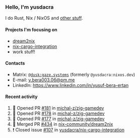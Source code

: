 ### Hello, I'm yusdacra

I do Rust, Nix / NixOS and [other stuff](https://gaze.systems/).

#### Projects I'm focusing on

- [dream2nix](https://github.com/nix-community/dream2nix)
- [nix-cargo-integration](https://github.com/yusdacra/nix-cargo-integration)
- work stuff!

#### Contacts

- Matrix: [`@dusk:gaze.systems`](https://matrix.to/#/@dusk:gaze.systems) (formerly `@yusdacra:nixos.dev`)
- E-mail: y.bera003.06@pm.me
- LinkedIn: https://www.linkedin.com/in/yusuf-bera-ertan

#### Recent activity

<!--START_SECTION:activity-->
1. 💪 Opened PR [#181](https://github.com/michal-z/zig-gamedev/pull/181) in [michal-z/zig-gamedev](https://github.com/michal-z/zig-gamedev)
2. 💪 Opened PR [#178](https://github.com/michal-z/zig-gamedev/pull/178) in [michal-z/zig-gamedev](https://github.com/michal-z/zig-gamedev)
3. 💪 Opened PR [#177](https://github.com/michal-z/zig-gamedev/pull/177) in [michal-z/zig-gamedev](https://github.com/michal-z/zig-gamedev)
4. 🎉 Merged PR [#434](https://github.com/nix-community/dream2nix/pull/434) in [nix-community/dream2nix](https://github.com/nix-community/dream2nix)
5. ❗️ Closed issue [#107](https://github.com/yusdacra/nix-cargo-integration/issues/107) in [yusdacra/nix-cargo-integration](https://github.com/yusdacra/nix-cargo-integration)
<!--END_SECTION:activity-->
